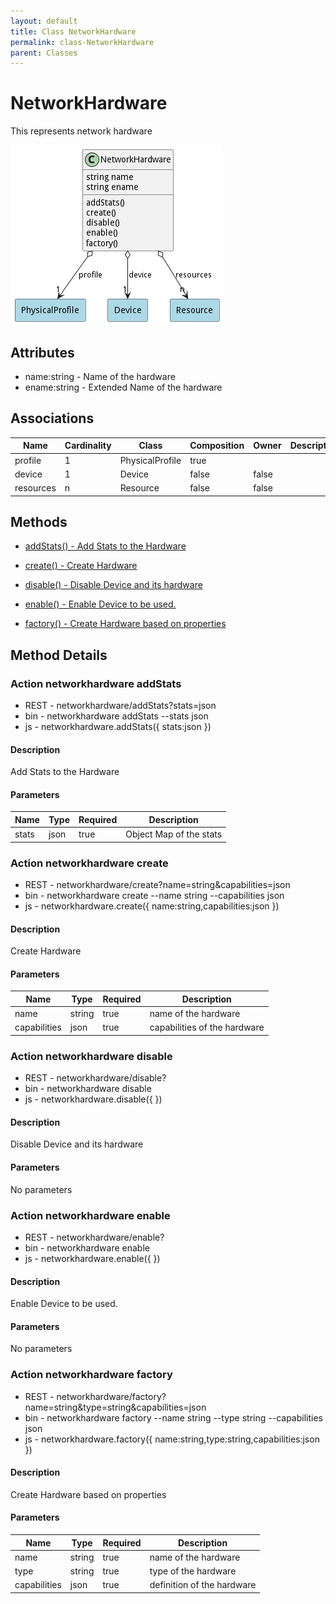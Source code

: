 ```yaml
---
layout: default
title: Class NetworkHardware
permalink: class-NetworkHardware
parent: Classes
---
```


# NetworkHardware

This represents network hardware

![Logical Diagram](./logical.png)

## Attributes

* name:string - Name of the hardware
* ename:string - Extended Name of the hardware


## Associations

| Name | Cardinality | Class | Composition | Owner | Description |
| --- | --- | --- | --- | --- | --- |
| profile | 1 | PhysicalProfile | true |  |  |
| device | 1 | Device | false | false |  |
| resources | n | Resource | false | false |  |







## Methods

* [addStats() - Add Stats to the Hardware](#action-addStats)

* [create() - Create Hardware](#action-create)

* [disable() - Disable Device and its hardware](#action-disable)

* [enable() - Enable Device to be used.](#action-enable)

* [factory() - Create Hardware based on properties](#action-factory)


<h2>Method Details</h2>
    
### Action networkhardware addStats



* REST - networkhardware/addStats?stats=json
* bin - networkhardware addStats --stats json
* js - networkhardware.addStats({ stats:json })

#### Description
Add Stats to the Hardware

#### Parameters

| Name | Type | Required | Description |
|---|---|---|---|
| stats | json |true | Object Map of the stats |




### Action networkhardware create



* REST - networkhardware/create?name=string&amp;capabilities=json
* bin - networkhardware create --name string --capabilities json
* js - networkhardware.create({ name:string,capabilities:json })

#### Description
Create Hardware

#### Parameters

| Name | Type | Required | Description |
|---|---|---|---|
| name | string |true | name of the hardware |
| capabilities | json |true | capabilities of the hardware |




### Action networkhardware disable



* REST - networkhardware/disable?
* bin - networkhardware disable 
* js - networkhardware.disable({  })

#### Description
Disable Device and its hardware

#### Parameters

No parameters



### Action networkhardware enable



* REST - networkhardware/enable?
* bin - networkhardware enable 
* js - networkhardware.enable({  })

#### Description
Enable Device to be used.

#### Parameters

No parameters



### Action networkhardware factory



* REST - networkhardware/factory?name=string&amp;type=string&amp;capabilities=json
* bin - networkhardware factory --name string --type string --capabilities json
* js - networkhardware.factory({ name:string,type:string,capabilities:json })

#### Description
Create Hardware based on properties

#### Parameters

| Name | Type | Required | Description |
|---|---|---|---|
| name | string |true | name of the hardware |
| type | string |true | type of the hardware |
| capabilities | json |true | definition of the hardware |





